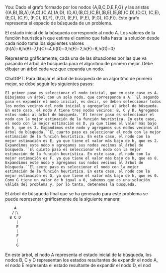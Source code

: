 You:
Dado el grafo formado por los nodos {A,B,C,D,E,F,G} y las aristas {(A,B),(B,A),(A,C),(C,A),(A,D), (D,A),(B,C),(C,B),(B,E),(E,B),(C,D),(D,C), (C,E), (E,C), (C,F), (F,C), (D,F), (F,D), (E,F), (F,E), (F,G), (G,F)}. 
Este grafo representa el espacio de búsqueda de un problema. 

El estado inicial de la búsqueda corresponde al nodo A. 
Los valores de la función heurística h que estima el camino que falta hasta la solución desde cada nodo toma los siguientes valores {h(A)=6,h(B)=7,h(C)=4,h(D)=3,h(E)=2,h(F)=8,h(G)=0}

Representa gráficamente, cada una de las situaciones por las que va pasando el árbol de búsqueda para el algoritmo de primero mejor. Debe dibujar un árbol cada vez que expanda un nodo. 

ChatGPT:
Para dibujar el árbol de búsqueda de un algoritmo de primero mejor, se debe seguir los siguientes pasos:

`El primer paso es seleccionar el nodo inicial, que en este caso es A. Dibujamos un árbol con un solo nodo, que corresponde a A.``El segundo paso es expandir el nodo inicial, es decir, se deben seleccionar todos los nodos vecinos del nodo inicial y agregarlos al árbol de búsqueda. En este caso, el nodo A tiene tres nodos vecinos: B, C y D. Agregamos estos nodos al árbol de búsqueda.``El tercer paso es seleccionar el nodo con la mejor estimación de la función heurística. En este caso, el nodo con la mejor estimación es D, ya que tiene el valor más bajo de h, que es 3. Expandimos este nodo y agregamos sus nodos vecinos al árbol de búsqueda.``El cuarto paso es seleccionar el nodo con la mejor estimación de la función heurística. En este caso, el nodo con la mejor estimación es E, ya que tiene el valor más bajo de h, que es 2. Expandimos este nodo y agregamos sus nodos vecinos al árbol de búsqueda.``El quinto paso es seleccionar el nodo con la mejor estimación de la función heurística. En este caso, el nodo con la mejor estimación es F, ya que tiene el valor más bajo de h, que es 8. Expandimos este nodo y agregamos sus nodos vecinos al árbol de búsqueda.``El sexto paso es seleccionar el nodo con la mejor estimación de la función heurística. En este caso, el nodo con la mejor estimación es G, ya que tiene el valor más bajo de h, que es 0. Como G tiene un valor de h igual a 0, sabemos que es una solución válida del problema y, por lo tanto, detenemos la búsqueda.`

El árbol de búsqueda final que se ha generado para este problema se puede representar gráficamente de la siguiente manera:

```css
    A
   /|\
  B C D
     |
     E
     |
     F
     |
     G
```

En este árbol, el nodo A representa el estado inicial de la búsqueda, los nodos B, C y D representan los estados resultantes de expandir el nodo A, el nodo E representa el estado resultante de expandir el nodo D, el nod